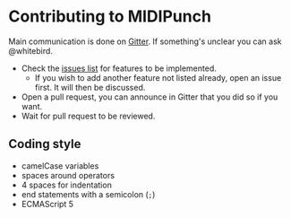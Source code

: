 # Contributing to MIDIPunch

Main communication is done on [Gitter](https://gitter.im/Wintergatan/Midi-to-laser-cutter). If something's unclear you can ask @whitebird.

- Check the [issues list](https://github.com/Wintergatan/MIDIPunch/issues) for features to be implemented.
    - If you wish to add another feature not listed already, open an issue first. It will then be discussed.
- Open a pull request, you can announce in Gitter that you did so if you want.
- Wait for pull request to be reviewed.

## Coding style
- camelCase variables
- spaces around operators
- 4 spaces for indentation
- end statements with a semicolon (`;`)
- ECMAScript 5
